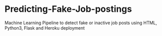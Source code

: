 # Predicting-Fake-Job-postings
Machine Learning Pipeline to detect fake or inactive job posts using HTML, Python3, Flask and Heroku deployment

